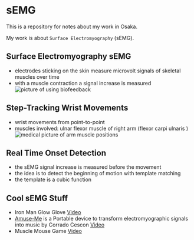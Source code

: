 # sEMG


This is a repository for notes about my work in Osaka.

My work is about `Surface Electromyography` (sEMG).

## Surface Electromyography sEMG

- electrodes sticking on the skin measure microvolt signals of skeletal muscles over time
- with a muscle contraction a signal increase is measured
![picture of using biofeedback](http://upload.wikimedia.org/wikipedia/commons/thumb/4/4f/Biofeedback_en.svg/500px-Biofeedback_en.svg.png)

## Step-Tracking Wrist Movements

- wrist movements from point-to-point
- muscles involved: ulnar flexor muscle of right arm (flexor carpi ulnaris )
![medical picture of arm muscle positions](http://medimages.hostzi.com/album2/ARTO%20SUPERIORE/Spalla/muscoli%20avambraccio%20gomito.jpg)

## Real Time Onset Detection

- the sEMG signal increase is measured before the movement
- the idea is to detect the beginning of motion with template matching
- the template is a cubic function 

## Cool sEMG Stuff

- Iron Man Glow Glove [Video](http://www.youtube.com/watch?v=kq9dfK_xM6o)
- [Amuse-Me](http://cec.sonus.ca/econtact/14_2/cescon_amuseme.html) is a Portable device to transform electromyographic signals into music by Corrado Cescon [Video](http://www.youtube.com/watch?v=vcMpAqqt5OE)
- Muscle Mouse Game [Video](http://www.youtube.com/watch?v=QKwwJrdpwCM&feature=player_embedded)
